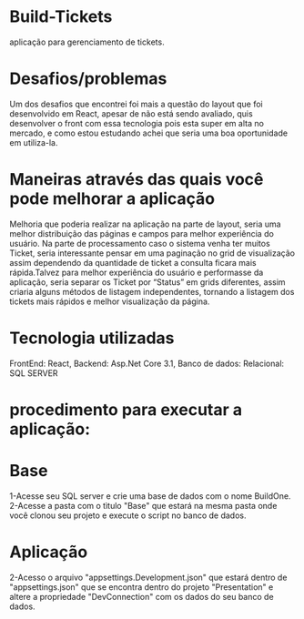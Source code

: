 # Build-Tickets
aplicação para gerenciamento de tickets.

# Desafios/problemas 
Um dos desafios que encontrei foi mais a questão do layout que foi desenvolvido em React, apesar de não está sendo avaliado, quis desenvolver o front com essa tecnologia pois esta super em alta no mercado, e como estou estudando achei que seria uma boa oportunidade em utiliza-la.

# Maneiras através das quais você pode melhorar a aplicação
Melhoria que poderia realizar na aplicação na parte de layout, seria uma melhor distribuição das páginas e campos para melhor experiência do usuário. Na parte de processamento caso o sistema venha ter muitos Ticket, seria interessante pensar em uma paginação  no grid de visualização assim dependendo da quantidade de ticket a consulta ficara mais rápida.Talvez para melhor experiência do usuário e performasse da aplicação, seria separar os Ticket por “Status” em grids diferentes, assim criaria alguns métodos de listagem independentes, tornando a listagem dos tickets mais rápidos e melhor visualização da página.

# Tecnologia utilizadas

FrontEnd: React,
Backend: Asp.Net Core 3.1,
Banco de dados: Relacional: SQL SERVER

# procedimento para executar a aplicação:

# Base
1-Acesse seu SQL server e crie uma base de dados com o nome BuildOne.
2-Acesse a pasta com o tìtulo "Base" que estará na mesma pasta onde você clonou seu projeto e execute o script no banco de dados. 

# Aplicação
2-Acesso o arquivo "appsettings.Development.json" que estará dentro de "appsettings.json" que se encontra dentro do projeto "Presentation" e altere a propriedade "DevConnection"  com os dados do seu banco de dados.
